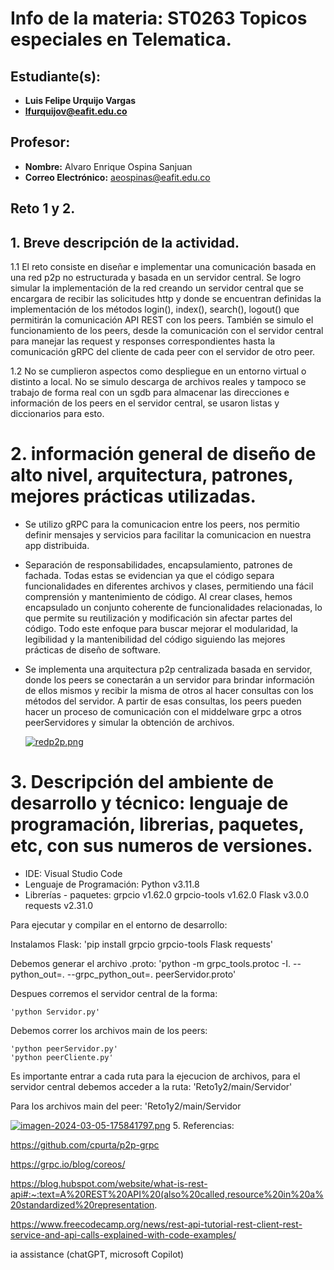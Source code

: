 # Info de la materia: ST0263 Topicos especiales en Telematica.

## Estudiante(s):
- **Luis Felipe Urquijo Vargas** 
- **lfurquijov@eafit.edu.co** 

## Profesor:
- **Nombre:** Alvaro Enrique Ospina Sanjuan
- **Correo Electrónico:** aeospinas@eafit.edu.co

## Reto 1 y 2.

## 1. Breve descripción de la actividad.

1.1 El reto consiste en diseñar e implementar una comunicación basada en una red p2p no estructurada y basada en un servidor central. Se logro simular la implementación de la red creando un servidor central que se encargara de recibir las solicitudes http y donde se encuentran definidas la implementación de los métodos login(), index(), search(), logout() que permitirán la comunicación API REST con los peers. También se simulo el funcionamiento de los peers, desde la comunicación con el servidor central para manejar las request y responses correspondientes hasta la comunicación gRPC del cliente de cada peer con el servidor de otro peer. 

1.2 No se cumplieron aspectos como despliegue en un entorno virtual o distinto a local. No se simulo descarga de archivos reales y tampoco se trabajo de forma real con un sgdb para almacenar las direcciones e información de los peers en el servidor central, se usaron listas y diccionarios para esto.

# 2. información general de diseño de alto nivel, arquitectura, patrones, mejores prácticas utilizadas.

- Se utilizo gRPC para la comunicacion entre los peers, nos permitio definir mensajes y servicios para facilitar la comunicacion en nuestra app distribuida.

- Separación de responsabilidades, encapsulamiento, patrones de fachada. Todas estas se evidencian ya que el código separa funcionalidades en diferentes archivos y clases, permitiendo una fácil comprensión y mantenimiento de código. Al crear clases, hemos encapsulado un conjunto coherente de funcionalidades relacionadas, lo que permite su reutilización y modificación sin afectar partes del código. Todo este enfoque para buscar mejorar el modularidad, la legibilidad y la mantenibilidad del código siguiendo las mejores prácticas de diseño de software.

- Se implementa una arquitectura p2p centralizada basada en servidor, donde los peers se conectarán a un servidor para brindar información de ellos mismos y recibir la misma de otros al hacer consultas con los métodos del servidor. A partir de esas consultas, los peers pueden hacer un proceso de comunicación con el middelware grpc a otros peerServidores y simular la obtención de archivos.

  [![redp2p.png](https://i.postimg.cc/LXjDkknR/redp2p.png)](https://postimg.cc/Ppr1TwWF)

# 3. Descripción del ambiente de desarrollo y técnico: lenguaje de programación, librerias, paquetes, etc, con sus numeros de versiones.


- IDE: Visual Studio Code
- Lenguaje de Programación: Python v3.11.8
- Librerías - paquetes: 
     grpcio v1.62.0 
     grpcio-tools v1.62.0
     Flask v3.0.0
     requests v2.31.0

Para ejecutar y compilar en el entorno de desarrollo:

Instalamos Flask: 
   'pip install grpcio grpcio-tools Flask requests'

Debemos generar el archivo .proto:
    'python -m grpc_tools.protoc -I. --python_out=. --grpc_python_out=. peerServidor.proto'

Despues corremos el servidor central de la forma: 

    'python Servidor.py'

Debemos correr los archivos main de los peers:

    'python peerServidor.py'
    'python peerCliente.py'

Es importante entrar a cada ruta para la ejecucion de archivos, para el servidor central debemos acceder a la ruta:
                 'Reto1y2/main/Servidor'

Para los archivos main del peer:
                 'Reto1y2/main/Servidor

[![imagen-2024-03-05-175841797.png](https://i.postimg.cc/3NsKMT32/imagen-2024-03-05-175841797.png)](https://postimg.cc/p5BN83hd)
5. Referencias:

https://github.com/cpurta/p2p-grpc

https://grpc.io/blog/coreos/

https://blog.hubspot.com/website/what-is-rest-api#:~:text=A%20REST%20API%20(also%20called,resource%20in%20a%20standardized%20representation.

https://www.freecodecamp.org/news/rest-api-tutorial-rest-client-rest-service-and-api-calls-explained-with-code-examples/

ia assistance (chatGPT, microsoft Copilot)


